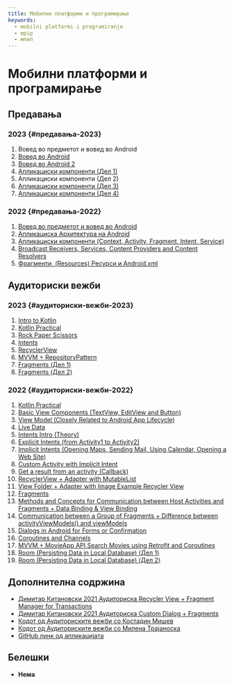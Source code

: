 ---title: Мобилни платформи и програмирањеkeywords:  - mobilni platformi i programiranje  - mpip  - мпип---# Мобилни платформи и програмирање## Предавања### 2023 {#предавања-2023}1. Вовед во предметот и вовед во Android2. [Вовед во Android](https://bbb-lb.finki.ukim.mk/playback/presentation/2.3/2f58afe7ba459a097fdb5b5a1855213c1c0e3d3a-1697729192038)3. [Вовед во Android 2](https://bbb-lb.finki.ukim.mk/playback/presentation/2.3/852e5c8822b524c436ad0cd9f17485966e823548-1698334994953)4. [Апликациски компоненти (Дел 1)](https://bbb-lb.finki.ukim.mk/playback/presentation/2.3/2f3600df795af2875080eb3766cd025a00e8e450-1698944134508)5. Апликациски компоненти (Дел 2)6. [Апликациски компоненти (Дел 3)](https://bbb-lb.finki.ukim.mk/playback/presentation/2.3/85eaecc950e7bc4b7ca3b0ed1d2ea084eb5f277c-1699549679009)7. [Апликациски компоненти (Дел 4)](https://bbb-lb.finki.ukim.mk/playback/presentation/2.3/04c9e31578015d8a2f44a4d924691d4f80cc9089-1700151862563)### 2022 {#предавања-2022}1. [Вовед во предметот и вовед во Android](https://bbb-lb.finki.ukim.mk/playback/presentation/2.3/a93896142056a4244314d3543ff4e9c10524330c-1666100868461)2. [Апликациска Архитектура на Android](https://bbb-lb.finki.ukim.mk/playback/presentation/2.3/6de2591daca1e4f17e8d028fa82c54c76be51b0b-1666706290196)3. [Апликациски компоненти (Context, Activity, Fragment, Intent, Service)](https://bbb-lb.finki.ukim.mk/playback/presentation/2.3/7be28e2a9e79b6979c11204a4dd8a99fdfd7e78b-1667315013704)4. [Broadcast Receivers, Services, Content Providers and Content Resolvers](https://bbb-lb.finki.ukim.mk/playback/presentation/2.3/0485dba2219761f83a9c942e638dd0ca79ad3a99-1667919624996)5. [Фрагменти, (Resources) Ресурси и Android.xml](https://bbb-lb.finki.ukim.mk/playback/presentation/2.3/65e9d1bc6b30c91e88e23ea5e186ccac8bbdc39a-1668692768995)## Аудиториски вежби### 2023 {#аудиториски-вежби-2023}1. [Intro to Kotlin](https://bbb-lb.finki.ukim.mk/playback/presentation/2.3/963abdbba2a96b9bd9834e1821be18a3eb69d66b-1697637215598)2. [Kotlin Practical](https://bbb-lb.finki.ukim.mk/playback/presentation/2.3/6a144c7c7ddbc85756bdf974df3bc231053d8f98-1698242109352)3. [Rock Paper Scissors](https://bbb-lb.finki.ukim.mk/playback/presentation/2.3/18a9ae40a2c5e3a130506cc9f17a4bb04fdd73e4-1698850389961)4. [Intents](https://bbb-lb.finki.ukim.mk/playback/presentation/2.3/8e696d3043632fc85b0c9dfac89c6766b2932473-1699454981975)5. [RecyclerView](https://bbb-lb.finki.ukim.mk/playback/presentation/2.3/90fa3f3becc5665495863d3b775dbc1e7126017d-1700059999983)6. [MVVM + RepositoryPattern](https://bbb-lb.finki.ukim.mk/playback/presentation/2.3/6f0ef45db3a2f34c820863c114e6f4eb4abdb496-1701269476168)7. [Fragments (Дел 1)](https://bbb-lb.finki.ukim.mk/playback/presentation/2.3/bd65cbaa03c42689ee901de3f85e3728377980c5-1701937283481)8. [Fragments (Дел 2)](https://bbb-lb.finki.ukim.mk/playback/presentation/2.3/a2adabaf6ccbdd62b88d37d186c2b279953bda7b-1702479187574)### 2022 {#аудиториски-вежби-2022}1. [Kotlin Practical](https://bbb-lb.finki.ukim.mk/playback/presentation/2.3/24cc090fb206408dbf5af6b1baa64a856f2ede38-1666875727306)2. [Basic View Components (TextView, EditView and Button)](https://bbb-lb.finki.ukim.mk/playback/presentation/2.3/9bd38f96dce1a64039a45f1d739d6d4116905f9b-1667740639834)3. [View Model (Closely Related to Android App Lifecycle)](https://bbb-lb.finki.ukim.mk/playback/presentation/2.3/9bd38f96dce1a64039a45f1d739d6d4116905f9b-1667744412327)4. [Live Data](https://bbb-lb.finki.ukim.mk/playback/presentation/2.3/9bd38f96dce1a64039a45f1d739d6d4116905f9b-1667750582469)5. [Intents Intro (Theory)](https://bbb-lb.finki.ukim.mk/playback/presentation/2.3/9bd38f96dce1a64039a45f1d739d6d4116905f9b-1667755113037)6. [Explicit Intents (from Activity1 to Activity2)](https://bbb-lb.finki.ukim.mk/playback/presentation/2.3/9bd38f96dce1a64039a45f1d739d6d4116905f9b-1667758247285)7. [Implicit Intents (Opening Maps, Sending Mail, Using Calendar, Opening a Web Site)](https://bbb-lb.finki.ukim.mk/playback/presentation/2.3/9bd38f96dce1a64039a45f1d739d6d4116905f9b-1667760413064)8. [Custom Activity with Implicit Intent](https://bbb-lb.finki.ukim.mk/playback/presentation/2.3/00375718e2ab1846c9fc70d3a9e1b5485b12dab2-1668086357094)9. [Get a result from an activity (Callback)](https://bbb-lb.finki.ukim.mk/playback/presentation/2.3/00375718e2ab1846c9fc70d3a9e1b5485b12dab2-1668090043819)10. [RecyclerView + Adapter with MutableList<String>](https://bbb-lb.finki.ukim.mk/playback/presentation/2.3/00375718e2ab1846c9fc70d3a9e1b5485b12dab2-1668099145785)11. [View Folder + Adapter with Image Example Recycler View](https://bbb-lb.finki.ukim.mk/playback/presentation/2.3/00375718e2ab1846c9fc70d3a9e1b5485b12dab2-1668101780906)12. [Fragments](https://bbb-lb.finki.ukim.mk/playback/presentation/2.3/d30b4f74e453ec398f390236c56fabfea283d5cd-1670332825694)13. [Methods and Concepts for Communication between Host Activities and Fragments + Data Binding & View Binding](https://bbb-lb.finki.ukim.mk/playback/presentation/2.3/d30b4f74e453ec398f390236c56fabfea283d5cd-1670339799784)14. [Communication between a Group of Fragments + Difference between activityViewModels() and viewModels](https://bbb-lb.finki.ukim.mk/playback/presentation/2.3/d30b4f74e453ec398f390236c56fabfea283d5cd-1670342113021)15. [Dialogs in Android for Forms or Confirmation](https://bbb-lb.finki.ukim.mk/playback/presentation/2.3/d30b4f74e453ec398f390236c56fabfea283d5cd-1670346942288)16. [Coroutines and Channels](https://bbb-lb.finki.ukim.mk/playback/presentation/2.3/1cd80f9228e5e88e6558f130d7ceff90b39a15e3-1671137096940)17. [MVVM + MovieApp API Search Movies using Retrofit and Coroutines](https://bbb-lb.finki.ukim.mk/playback/presentation/2.3/1cd80f9228e5e88e6558f130d7ceff90b39a15e3-1671141835740)18. [Room (Persisting Data in Local Database) (Дел 1)](https://bbb-lb.finki.ukim.mk/playback/presentation/2.3/29c3c43edd8d1e04568156157b2eb5921e7da1ec-1672850260132)19. [Room (Persisting Data in Local Database) (Дел 2)](https://bbb-lb.finki.ukim.mk/playback/presentation/2.3/29c3c43edd8d1e04568156157b2eb5921e7da1ec-1672853046918)## Дополнителна содржина- [Димитар Китановски 2021 Аудиториска Recycler View + Fragment Manager for Transactions](https://bbb-lb.finki.ukim.mk/playback/presentation/2.3/9d22454acec47c5728c9989cf1cd267de19e37f9-1635962007440?meetingId=9d22454acec47c5728c9989cf1cd267de19e37f9-1635962007440)- [Димитар Китановски 2021 Аудиториска Custom Dialog + Fragments](https://bbb-lb.finki.ukim.mk/playback/presentation/2.3/7c8cce3941303a6ce14f1dd7fff7afc9e3c9608f-1636724769097?meetingId=7c8cce3941303a6ce14f1dd7fff7afc9e3c9608f-1636724769097)- [Кодот од Аудиториските вежби со Костадин Мишев](https://gitlab.com/mpip-2022)- [Кодот од Аудиториските вежби со Милена Трајаноска](https://gitlab.com/dodevskamila/rockpaperscissors)- [GitHub линк од апликацијата](https://github.com/margaritajankovska/finki-movie-app)## Белешки- **Нема**